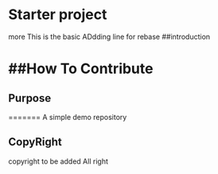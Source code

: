 # Starter project
more 
This is the basic
ADdding line for rebase
##introduction

##How To Contribute
=======

## Purpose


=======
A simple demo repository
## CopyRight
 copyright to be added
All right